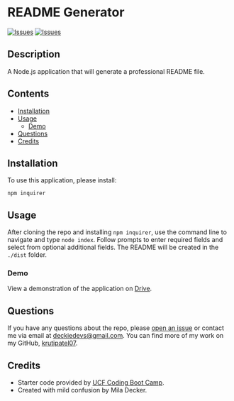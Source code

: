 # README Generator
[![Issues](https://img.shields.io/github/issues/krutipatel07/README-generator)](https://github.com/krutipatel07/README-generator/issues) [![Issues](https://img.shields.io/github/contributors/krutipatel07/README-generator)](https://github.com/krutipatel07/README-generator/graphs/contributors) 
  
## Description
A Node.js application that will generate a professional README file.
    
## Contents
* [Installation](#Installation)
* [Usage](#Usage)
    * [Demo](#Demo)
* [Questions](#Questions)
* [Credits](#Credits)

## Installation
To use this application, please install: 
```
npm inquirer
```

## Usage
After cloning the repo and installing `npm inquirer`, use the command line to navigate and type `node index`.  Follow prompts to enter required fields and select from optional additional fields.  The README will be created in the `./dist` folder. 

### Demo
View a demonstration of the application on [Drive](https://drive.google.com/file/d/1zquGJaadIbJocKPH7MxoQfTcKSDdGdvL/view).
    
## Questions
If you have any questions about the repo, please [open an issue](https://github.com/krutipatel07/README-generator/issues) or contact me via email at deckiedevs@gmail.com. You can find more of my work on my GitHub, [krutipatel07](https://github.com/krutipatel07/).
    
## Credits
* Starter code provided by [UCF Coding Boot Camp](https://github.com/coding-boot-camp/potential-enigma).
* Created with mild confusion by Mila Decker.